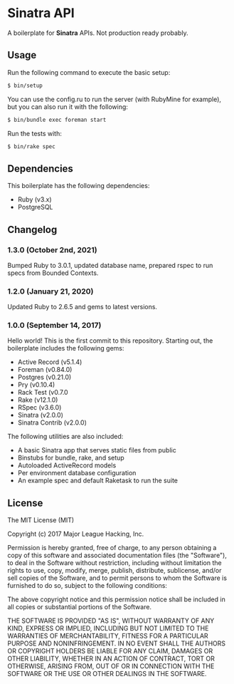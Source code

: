 Sinatra API
=======================

A boilerplate for **Sinatra** APIs.
Not production ready probably.

Usage
-----

Run the following command to execute the basic setup:

```bash
$ bin/setup
```

You can use the config.ru to run the server (with RubyMine for example), but you can also run it with the following:

```bash
$ bin/bundle exec foreman start
```

Run the tests with:

```bash
$ bin/rake spec
```

Dependencies
------------

This boilerplate has the following dependencies:

- Ruby (v3.x)
- PostgreSQL

Changelog
---------

### 1.3.0 (October 2nd, 2021)

Bumped Ruby to 3.0.1, updated database name, prepared rspec to run specs from Bounded Contexts.

### 1.2.0 (January 21, 2020)

Updated Ruby to 2.6.5 and gems to latest versions.

### 1.0.0 (September 14, 2017)
Hello world! This is the first commit to this repository.  Starting out, the
boilerplate includes the following gems:

- Active Record (v5.1.4)
- Foreman (v0.84.0)
- Postgres (v0.21.0)
- Pry (v0.10.4)
- Rack Test (v0.7.0
- Rake (v12.1.0)
- RSpec (v3.6.0)
- Sinatra (v2.0.0)
- Sinatra Contrib (v2.0.0)

The following utilities are also included:

- A basic Sinatra app that serves static files from public
- Binstubs for bundle, rake, and setup
- Autoloaded ActiveRecord models
- Per environment database configuration
- An example spec and default Raketask to run the suite


License
---------

The MIT License (MIT)

Copyright (c) 2017 Major League Hacking, Inc.

Permission is hereby granted, free of charge, to any person obtaining a copy
of this software and associated documentation files (the "Software"), to deal
in the Software without restriction, including without limitation the rights
to use, copy, modify, merge, publish, distribute, sublicense, and/or sell
copies of the Software, and to permit persons to whom the Software is
furnished to do so, subject to the following conditions:

The above copyright notice and this permission notice shall be included in all
copies or substantial portions of the Software.

THE SOFTWARE IS PROVIDED "AS IS", WITHOUT WARRANTY OF ANY KIND, EXPRESS OR
IMPLIED, INCLUDING BUT NOT LIMITED TO THE WARRANTIES OF MERCHANTABILITY,
FITNESS FOR A PARTICULAR PURPOSE AND NONINFRINGEMENT. IN NO EVENT SHALL THE
AUTHORS OR COPYRIGHT HOLDERS BE LIABLE FOR ANY CLAIM, DAMAGES OR OTHER
LIABILITY, WHETHER IN AN ACTION OF CONTRACT, TORT OR OTHERWISE, ARISING FROM,
OUT OF OR IN CONNECTION WITH THE SOFTWARE OR THE USE OR OTHER DEALINGS IN THE
SOFTWARE.
